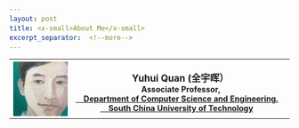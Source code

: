 ```yaml
---
layout: post
title: <x-small>About Me</x-small>
excerpt_separator:  <!--more-->
---
```

<table style="hight: 90%;">
<tbody>
<tr>
<th><div style="flexbox"><img src="https://github.com/Dofboom/Dofboom.github.io/raw/master/images/2.jpg" alt="" align="left" style="width:20%;height:auto" /></div><br />
<span style="font-size: 120%;"><strong> &ensp; Yuhui Quan</strong> (全宇晖） </span><br />
<span style="font-size: 100%;">&ensp; &nbsp;Associate Professor, <a href="http://www.scut.edu.cn/cs/"><br> &ensp;&nbsp; Department of Computer Science and Engineering.</a></span><br />
<span style="font-size: 100%;"> <a href="https://www.scut.edu.cn">&ensp;&nbsp; South China University of Technology</a><br />
</span></th>
</tr>
</tbody>
</table>